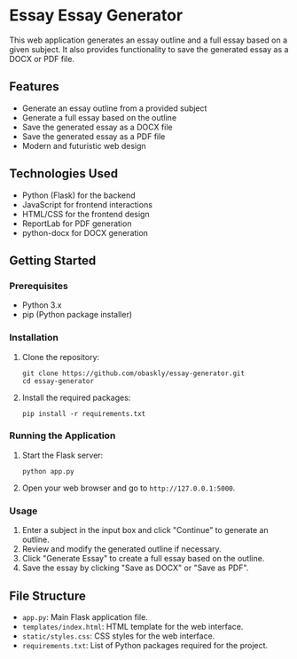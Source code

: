 # Essay Essay Generator

This web application generates an essay outline and a full essay based on a given subject. It also provides functionality to save the generated essay as a DOCX or PDF file.

## Features

- Generate an essay outline from a provided subject
- Generate a full essay based on the outline
- Save the generated essay as a DOCX file
- Save the generated essay as a PDF file
- Modern and futuristic web design

## Technologies Used

- Python (Flask) for the backend
- JavaScript for frontend interactions
- HTML/CSS for the frontend design
- ReportLab for PDF generation
- python-docx for DOCX generation

## Getting Started

### Prerequisites

- Python 3.x
- pip (Python package installer)

### Installation

1. Clone the repository:
    ```
    git clone https://github.com/obaskly/essay-generator.git
    cd essay-generator
    ```

2. Install the required packages:
    ```
    pip install -r requirements.txt
    ```

### Running the Application

1. Start the Flask server:
    ```
    python app.py
    ```

2. Open your web browser and go to `http://127.0.0.1:5000`.

### Usage

1. Enter a subject in the input box and click "Continue" to generate an outline.
2. Review and modify the generated outline if necessary.
3. Click "Generate Essay" to create a full essay based on the outline.
4. Save the essay by clicking "Save as DOCX" or "Save as PDF".

## File Structure

- `app.py`: Main Flask application file.
- `templates/index.html`: HTML template for the web interface.
- `static/styles.css`: CSS styles for the web interface.
- `requirements.txt`: List of Python packages required for the project.
